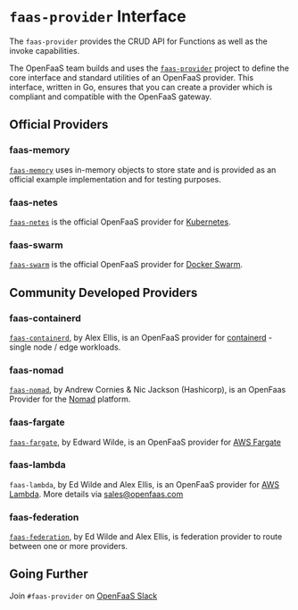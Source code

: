 # `faas-provider` Interface
The `faas-provider` provides the CRUD API for Functions as well as the invoke capabilities.

The OpenFaaS team builds and uses the [`faas-provider`](https://github.com/openfaas/faas-provider) project to define the core interface and standard utilities of an OpenFaaS provider.  This interface, written in Go, ensures that you can create a provider which is compliant and compatible with the OpenFaaS gateway.


## Official Providers

### faas-memory
[`faas-memory`](https://github.com/openfaas-incubator/faas-memory) uses in-memory objects to store state and is provided as an official example implementation and for testing purposes.

### faas-netes
[`faas-netes`](https://github.com/openfaas/faas-netes) is the official OpenFaaS provider for [Kubernetes](https://kubernetes.io/).

### faas-swarm
[`faas-swarm`](https://github.com/openfaas/faas-swarm) is the official OpenFaaS provider for [Docker Swarm](https://docs.docker.com/swarm/overview/).

## Community Developed Providers

### faas-containerd
[`faas-containerd`](https://github.com/alexellis/faas-containerd), by Alex Ellis, is an OpenFaaS provider for [containerd](https://containerd.io/) - single node / edge workloads.

### faas-nomad
[`faas-nomad`](https://github.com/hashicorp/faas-nomad), by Andrew Cornies & Nic Jackson (Hashicorp), is an OpenFaas Provider for the [Nomad](https://www.nomadproject.io/) platform.

### faas-fargate
[`faas-fargate`](https://github.com/ewilde/faas-fargate), by Edward Wilde, is an OpenFaaS provider for [AWS Fargate](https://aws.amazon.com/fargate/)


### faas-lambda
`faas-lambda`, by Ed Wilde and Alex Ellis, is an OpenFaaS provider for [AWS Lambda](https://aws.amazon.com/lambda/). More details via [sales@openfaas.com](mailto:sales@openfaas.com)

### faas-federation
[`faas-federation`](https://github.com/openfaas-incubator/faas-federation), by Ed Wilde and Alex Ellis,  is federation provider to route between one or more providers.


## Going Further

Join `#faas-provider` on [OpenFaaS Slack](https://docs.openfaas.com/community/)
